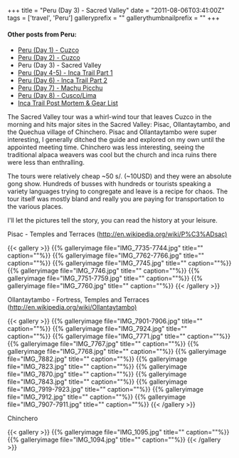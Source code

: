 +++
title = "Peru (Day 3) - Sacred Valley"
date = "2011-08-06T03:41:00Z"
tags = ['travel', 'Peru']
galleryprefix = ""
gallerythumbnailprefix = ""
+++

#### Other posts from Peru:

  * [Peru (Day 1) - Cuzco](http://www.vincentfilby.com/cuzco-day-1)
  * [Peru (Day 2) - Cuzco](http://www.vincentfilby.com/cuzco-day-2)
  * Peru (Day 3) - Sacred Valley
  * [Peru (Day 4-5) - Inca Trail Part 1](http://www.vincentfilby.com/peru-day-4-5-inca-trail-part-1)
  * [Peru (Day 6) - Inca Trail Part 2](http://www.vincentfilby.com/peru-day-6-inca-trail-part-2)
  * [Peru (Day 7) - Machu Picchu](http://www.vincentfilby.com/peru-day-7-machu-picchu)
  * [Peru (Day 8) - Cusco/Lima](http://www.vincentfilby.com/peru-day-8-cuzcolima)
  * [Inca Trail Post Mortem &amp; Gear List](http://www.vincentfilby.com/inca-trail-post-mortem-gear-list)

The Sacred Valley tour was a whirl-wind tour that leaves Cuzco in the morning
and hits major sites in the Sacred Valley: Pisac, Ollantaytambo, and the
Quechua village of Chinchero. Pisac and Ollantaytambo were super
interesting, I generally ditched the guide and explored on my own until the
appointed meeting time. Chinchero was less interesting, seeing the
traditional alpaca weavers was cool but the church and inca ruins there were
less than enthralling.

The tours were relatively cheap ~50 s/. (~10USD) and they were an absolute
gong show. Hundreds of busses with hundreds or tourists speaking a variety
languages trying to congregate and leave is a recipe for chaos. The tour
itself was mostly bland and really you are paying for transportation to the
various places.

I'll let the pictures tell the story, you can read the history at your
leisure.

Pisac - Temples and Terraces (<http://en.wikipedia.org/wiki/P%C3%ADsac)>

{{< gallery >}} {{% galleryimage file="IMG_7735-7744.jpg" title=""
caption=""%}} {{% galleryimage file="IMG_7762-7766.jpg" title="" caption=""%}}
{{% galleryimage file="IMG_7745.jpg" title="" caption=""%}} {{% galleryimage
file="IMG_7746.jpg" title="" caption=""%}} {{% galleryimage
file="IMG_7751-7759.jpg" title="" caption=""%}} {{% galleryimage
file="IMG_7760.jpg" title="" caption=""%}} {{< /gallery >}}



Ollantaytambo - Fortress, Temples and Terraces
(<http://en.wikipedia.org/wiki/Ollantaytambo)>

{{< gallery >}} {{% galleryimage file="IMG_7901-7906.jpg" title=""
caption=""%}} {{% galleryimage file="IMG_7924.jpg" title="" caption=""%}} {{%
galleryimage file="IMG_7771.jpg" title="" caption=""%}} {{% galleryimage
file="IMG_7767.jpg" title="" caption=""%}} {{% galleryimage
file="IMG_7768.jpg" title="" caption=""%}} {{% galleryimage
file="IMG_7882.jpg" title="" caption=""%}} {{% galleryimage
file="IMG_7823.jpg" title="" caption=""%}} {{% galleryimage
file="IMG_7870.jpg" title="" caption=""%}} {{% galleryimage
file="IMG_7843.jpg" title="" caption=""%}} {{% galleryimage
file="IMG_7919-7923.jpg" title="" caption=""%}} {{% galleryimage
file="IMG_7912.jpg" title="" caption=""%}} {{% galleryimage
file="IMG_7907-7911.jpg" title="" caption=""%}} {{< /gallery >}}



Chinchero

{{< gallery >}} {{% galleryimage file="IMG_1095.jpg" title=""
caption=""%}} {{% galleryimage file="IMG_1094.jpg" title="" caption=""%}}
{{< /gallery >}}

